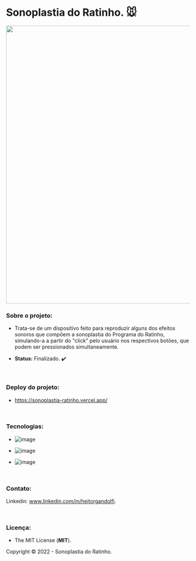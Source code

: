 # Sonoplastia do Ratinho. :mouse:

<div align="center">
<img src="https://user-images.githubusercontent.com/113437603/209691579-2c13f7a2-b424-4aa7-a1c2-8547f3bc07c6.png" width="760px">
</div>

### **Sobre o projeto:**

- Trata-se de um dispositivo feito para reproduzir alguns dos efeitos sonoros que compõem a sonoplastia do Programa do Ratinho, simulando-a a partir do "click" pelo usuário nos respectivos botões, que podem ser pressionados simultaneamente. 

- **Status:** Finalizado. :heavy_check_mark:

<br>

### **Deploy do projeto:**

- https://sonoplastia-ratinho.vercel.app/

<br>


### **Tecnologias:**

- ![image](https://img.shields.io/badge/JavaScript-F7DF1E?style=for-the-badge&logo=javascript&logoColor=black
)

- ![image](https://img.shields.io/badge/HTML5-E34F26?style=for-the-badge&logo=html5&logoColor=white
)
- ![image](https://img.shields.io/badge/CSS3-1572B6?style=for-the-badge&logo=css3&logoColor=white
)

<br>

### **Contato:**

Linkedin: www.linkedin.com/in/heitorgandolfi.


<br>

### **Licença:**

- The MIT License (**MIT**).

Copyright ©️ 2022 - Sonoplastia do Ratinho.
 
